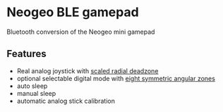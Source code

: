 # Neogeo BLE gamepad

Bluetooth conversion of the Neogeo mini gamepad

## Features

- Real analog joystick with [scaled radial deadzone](https://github.com/Minimuino/thumbstick-deadzones)
- optional selectable digital mode with [eight symmetric angular zones](https://gamingprojects.wordpress.com/2017/08/04/converting-analog-joystick-to-digital-joystick-signals/)
- auto sleep
- manual sleep
- automatic analog stick calibration
